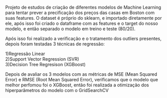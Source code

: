 Projeto de estudos de criação de diferentes modelos de Machine Learning para tentar prever a precificação dos preços das casas em Boston com suas features. O dataset é próprio do sklearn, e importado diretamente por ele, após isso foi criado o dataframe com as features e o target do nosso modelo, e então separado o modelo em treino e teste (80/20).

Após isso foi realizado a verificação e o tratamento dos outliers presentes, depois foram testadas 3 técnicas de regressão: <br>

1)Regressão Linear <br>
2)Support Vector Regression (SVR) <br>
3)Decision Tree Regresison (XGBoost) <br> 

Depois de avaliar os 3 modelos com as métricas de MSE (Mean Squared Error) e RMSE (Root Mean Squared Error), verificamos que o modelo que melhor perfomou foi o XGBoost, então foi realizada a otimização dos hiperparâmetros do modelo com o GridSearchCV